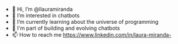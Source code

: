 - 👋 Hi, I’m @llauramiranda
- 👀 I’m interested in chatbots
- 🌱 I’m currently learning about the universe of programming
- 💞️ I'm part of building and evolving chatbots
- 📫 How to reach me https://www.linkedin.com/in/laura-miranda-

<!---
llauramiranda/llauramiranda is a ✨ special ✨ repository because its `README.md` (this file) appears on your GitHub profile.
You can click the Preview link to take a look at your changes.
--->
